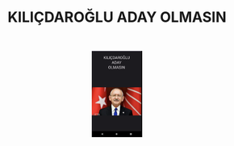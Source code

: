 <h1 align="center">KILIÇDAROĞLU ADAY OLMASIN</h1></br>
<p align="center">
<img src="/previews/main_image.png" width="20%"/>
</p>
